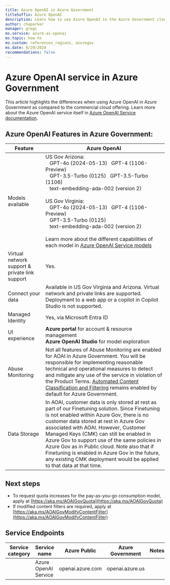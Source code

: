 ```yaml
---
title: Azure OpenAI in Azure Government
titleSuffix: Azure OpenAI
description: Learn how to use Azure OpenAI in the Azure Government cloud.
author: chaparker
manager: gregc
ms.service: azure-ai-openai
ms.topic: how-to
ms.custom: references_regions, azuregov
ms.date: 8/29/2024
recommendations: false
---
```


# Azure OpenAI service in Azure Government

This article highlights the differences when using Azure OpenAI in Azure Government as compared to the commercial cloud offering. Learn more about the Azure OpenAI service itself in [Azure OpenAI Service documentation](/azure/ai-services/openai/).

## Azure OpenAI Features in Azure Government:

|Feature|Azure OpenAI|
|--------|--------|
|Models available|US Gov Arizona:<br>&nbsp;&nbsp;&nbsp;GPT-4o (2024-05-13)&nbsp;&nbsp;&nbsp;GPT-4 (1106-Preview)<br>&nbsp;&nbsp;&nbsp;GPT-3.5-Turbo (0125)&nbsp;&nbsp;&nbsp;GPT-3.5-Turbo (1106)<br>&nbsp;&nbsp;&nbsp;text-embedding-ada-002 (version 2)<br><br>US Gov Virginia:<br>&nbsp;&nbsp;&nbsp;GPT-4o (2024-05-13)&nbsp;&nbsp;&nbsp;GPT-4 (1106-Preview)<br>&nbsp;&nbsp;&nbsp;GPT-3.5-Turbo (0125)<br>&nbsp;&nbsp;&nbsp;text-embedding-ada-002 (version 2)<br><br>Learn more about the different capabilities of each model in [Azure OpenAI Service models](/azure/ai-services/openai/concepts/models)|
|Virtual network support & private link support| Yes. |
| Connect your data | Available in US Gov Virginia and Arizona. Virtual network and private links are supported. Deployment to a web app or a copilot in Copilot Studio is not supported. |
|Managed Identity|Yes, via Microsoft Entra ID|
|UI experience|**Azure portal** for account & resource management<br>**Azure OpenAI Studio** for model exploration|
|Abuse Monitoring|Not all features of Abuse Monitoring are enabled for AOAI in Azure Government. You will be responsible for implementing reasonable technical and operational measures to detect and mitigate any use of the service in violation of the Product Terms. [Automated Content Classification and Filtering](/azure/ai-services/openai/concepts/content-filter) remains enabled by default for Azure Government.|
|Data Storage|In AOAI, customer data is only stored at rest as part of our Finetuning solution. Since Finetuning is not enabled within Azure Gov, there is no customer data stored at rest in Azure Gov associated with AOAI. However, Customer Managed Keys (CMK) can still be enabled in Azure Gov to support use of the same policies in Azure Gov as in Public cloud. Note also that if Finetuning is enabled in Azure Gov in the future, any existing CMK deployment would be applied to that data at that time.|

## Next steps
* To request quota increases for the pay-as-you-go consumption model, apply at [https://aka.ms/AOAIGovQuota](https://aka.ms/AOAIGovQuota)
* If modified content filters are required, apply at [https://aka.ms/AOAIGovModifyContentFilter](https://aka.ms/AOAIGovModifyContentFilter)

## Service Endpoints

|Service category|Service name|Azure Public|Azure Government|Notes|
|-----------|-----------|-------|----------|----------------------|
||Azure OpenAI Service|openai.azure.com|openai.azure.us||
